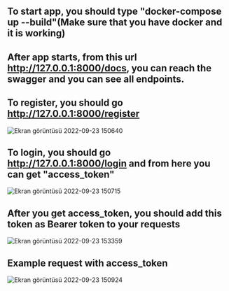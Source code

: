 
## To start app, you should type "docker-compose up --build"(Make sure that you have docker and it is working)

## After app starts, from this url http://127.0.0.1:8000/docs, you can reach the swagger and you can see all endpoints.

## To register, you should go http://127.0.0.1:8000/register
![Ekran görüntüsü 2022-09-23 150640](https://user-images.githubusercontent.com/50598846/191961024-c028d5b9-2d28-485d-b7a7-5ef3eb1d0f11.jpg)

## To login, you should go http://127.0.0.1:8000/login and from here you can get "access_token"
![Ekran görüntüsü 2022-09-23 150715](https://user-images.githubusercontent.com/50598846/191961072-a9412fd5-d52e-4b0f-8dac-e673e8203357.jpg)

## After you get access_token, you should add this token as Bearer token to your requests
![Ekran görüntüsü 2022-09-23 153359](https://user-images.githubusercontent.com/50598846/191961205-4fbc09f1-adfe-4362-882f-24fbce3744c3.jpg)

## Example request with access_token
![Ekran görüntüsü 2022-09-23 150924](https://user-images.githubusercontent.com/50598846/191961318-1b9bb329-6f0e-4664-9733-d07d96a7a436.jpg)
